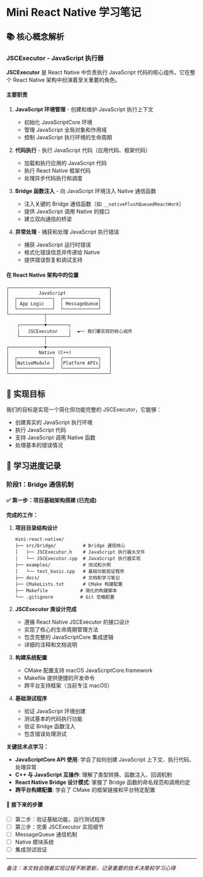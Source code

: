 # Mini React Native 学习笔记

## 📚 核心概念解析

### JSCExecutor - JavaScript 执行器

**JSCExecutor** 是 React Native 中负责执行 JavaScript 代码的核心组件。它在整个 React Native 架构中扮演着至关重要的角色。

#### 主要职责

1. **JavaScript 环境管理** - 创建和维护 JavaScript 执行上下文
   - 初始化 JavaScriptCore 环境
   - 管理 JavaScript 全局对象和作用域
   - 控制 JavaScript 执行环境的生命周期

2. **代码执行** - 执行 JavaScript 代码（应用代码、框架代码）
   - 加载和执行应用的 JavaScript 代码
   - 执行 React Native 框架代码
   - 处理异步代码执行和调度

3. **Bridge 函数注入** - 向 JavaScript 环境注入 Native 通信函数
   - 注入关键的 Bridge 通信函数（如 `__nativeFlushQueuedReactWork`）
   - 提供 JavaScript 调用 Native 的接口
   - 建立双向通信的桥梁

4. **异常处理** - 捕获和处理 JavaScript 执行错误
   - 捕获 JavaScript 运行时错误
   - 格式化错误信息并传递给 Native
   - 提供错误恢复和调试支持

#### 在 React Native 架构中的位置

```
┌─────────────────────────────────────┐
│           JavaScript                │
│  ┌─────────────┐  ┌─────────────┐   │
│  │ App Logic   │  │ MessageQueue│   │
│  └─────────────┘  └─────────────┘   │
└─────────────┬───────────────────────┘
              │
    ┌─────────▼────────┐
    │   JSCExecutor    │  ◄── 我们要实现的核心组件
    └─────────┬────────┘
              │
┌─────────────▼───────────────────────┐
│           Native (C++)              │
│  ┌─────────────┐  ┌─────────────┐   │
│  │NativeModule │  │Platform APIs│   │
│  └─────────────┘  └─────────────┘   │
└─────────────────────────────────────┘
```

## 🎯 实现目标

我们的目标是实现一个简化但功能完整的 JSCExecutor，它能够：
- 创建真实的 JavaScript 执行环境
- 执行 JavaScript 代码
- 支持 JavaScript 调用 Native 函数
- 处理基本的错误情况

## 📝 学习进度记录

### 阶段1：Bridge 通信机制

#### ✅ 第一步：项目基础架构搭建 (已完成)

**完成的工作：**

1. **项目目录结构设计**
   ```
   mini-react-native/
   ├── src/bridge/          # Bridge 通信核心
   │   ├── JSCExecutor.h    # JavaScript 执行器头文件
   │   └── JSCExecutor.cpp  # JavaScript 执行器实现
   ├── examples/            # 测试和示例
   │   └── test_basic.cpp   # 基础功能验证程序
   ├── docs/                # 文档和学习笔记
   ├── CMakeLists.txt       # CMake 构建配置
   ├── Makefile            # 简化的构建脚本
   └── .gitignore          # Git 忽略配置
   ```

2. **JSCExecutor 类设计完成**
   - 遵循 React Native JSCExecutor 的接口设计
   - 实现了核心的生命周期管理方法
   - 包含完整的 JavaScriptCore 集成逻辑
   - 详细的注释和文档说明

3. **构建系统配置**
   - CMake 配置支持 macOS JavaScriptCore.framework
   - Makefile 提供便捷的开发命令
   - 跨平台支持框架（当前专注 macOS）

4. **基础测试程序**
   - 验证 JavaScript 环境创建
   - 测试基本的代码执行功能
   - 验证 Bridge 函数注入
   - 包含错误处理测试

**关键技术点学习：**

- **JavaScriptCore API 使用**: 学会了如何创建 JavaScript 上下文、执行代码、处理异常
- **C++ 与 JavaScript 互操作**: 理解了类型转换、函数注入、回调机制
- **React Native Bridge 设计模式**: 掌握了 Bridge 函数的命名规范和调用约定
- **跨平台构建配置**: 学会了 CMake 的框架链接和平台特定配置

#### 🔄 接下来的步骤
- [ ] 第二步：验证基础功能，运行测试程序
- [ ] 第三步：完善 JSCExecutor 实现细节
- [ ] MessageQueue 通信机制
- [ ] Native 模块系统
- [ ] 集成测试验证

---

*备注：本文档会随着实现过程不断更新，记录重要的技术决策和学习心得*
